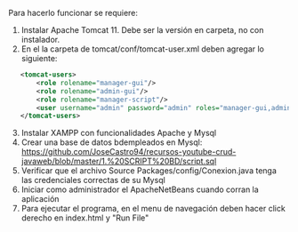 Para hacerlo funcionar se requiere:

1. Instalar Apache Tomcat 11. Debe ser la versión en carpeta, no con instalador.
2. En el la carpeta de tomcat/conf/tomcat-user.xml deben agregar lo siguiente:

```xml
   <tomcat-users>
       <role rolename="manager-gui"/>
       <role rolename="admin-gui"/>
       <role rolename="manager-script"/>
       <user username="admin" password="admin" roles="manager-gui,admin-gui,manager-script"/>
   </tomcat-users>
```
3. Instalar XAMPP con funcionalidades Apache y Mysql
4. Crear una base de datos bdempleados en Mysql: https://github.com/JoseCastro94/recursos-youtube-crud-javaweb/blob/master/1.%20SCRIPT%20BD/script.sql
5. Verificar que el archivo Source Packages/config/Conexion.java tenga las credenciales correctas de su Mysql
6. Iniciar como administrador el ApacheNetBeans cuando corran la aplicación
7. Para ejecutar el programa, en el menu de navegación deben hacer click derecho en index.html y "Run File"
